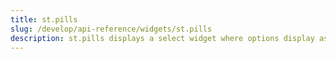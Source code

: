 ```yaml
---
title: st.pills
slug: /develop/api-reference/widgets/st.pills
description: st.pills displays a select widget where options display as pill buttons.
---
```


<Autofunction function="streamlit.pills" />
